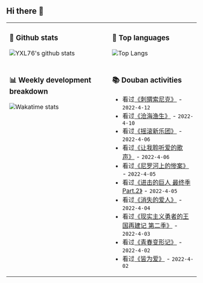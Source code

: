 ## Hi there 👋

<table>
<tr>
<td valign="top" width="54%">

### 🔭 Github stats

![YXL76's github stats](https://github-readme-stats.yxl76.vercel.app/api?username=YXL76&count_private=true&show_icons=true&include_all_commits=true&theme=prussian&line_height=28&disable_animations=true)

</td>

<td valign="top" width="46%">

### 🌱 Top languages

![Top Langs](https://github-readme-stats.yxl76.vercel.app/api/top-langs/?username=YXL76&layout=compact&theme=prussian&langs_count=8&hide=HTML,CSS,SCSS)

</td>
</tr>
<tr>
<td valign="top" width="54%">

### 📊 Weekly development breakdown

![Wakatime stats](https://github-readme-stats.yxl76.vercel.app/api/wakatime?username=YXL76&layout=compact&theme=prussian)


</td>
<td valign="top" width="46%">

### 📚 Douban activities

- 看过[《刺猬索尼克》](http://movie.douban.com/subject/25905044/) - `2022-4-12`
- 看过[《沧海渔生》](http://movie.douban.com/subject/35288804/) - `2022-4-10`
- 看过[《摇滚新乐团》](http://movie.douban.com/subject/1760835/) - `2022-4-06`
- 看过[《让我聆听爱的歌声》](http://movie.douban.com/subject/35202921/) - `2022-4-06`
- 看过[《尼罗河上的惨案》](http://movie.douban.com/subject/1302100/) - `2022-4-05`
- 看过[《进击的巨人 最终季 Part.2》](http://movie.douban.com/subject/35290710/) - `2022-4-05`
- 看过[《消失的爱人》](http://movie.douban.com/subject/21318488/) - `2022-4-04`
- 看过[《现实主义勇者的王国再建记 第二季》](http://movie.douban.com/subject/35611226/) - `2022-4-03`
- 看过[《青春变形记》](http://movie.douban.com/subject/35284253/) - `2022-4-02`
- 看过[《皆为爱》](http://movie.douban.com/subject/33218436/) - `2022-4-02`

</td>
</tr>
</table>

<!--
**YXL76/YXL76** is a ✨ _special_ ✨ repository because its `README.md` (this file) appears on your GitHub profile.

Here are some ideas to get you started:

- 🔭 I’m currently working on ...
- 🌱 I’m currently learning ...
- 👯 I’m looking to collaborate on ...
- 🤔 I’m looking for help with ...
- 💬 Ask me about ...
- 📫 How to reach me: ...
- 😄 Pronouns: ...
- ⚡ Fun fact: ...
-->
